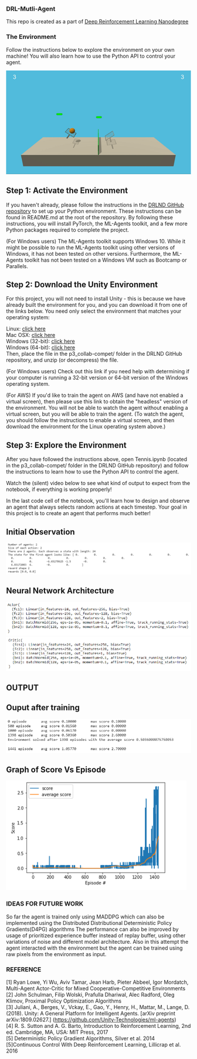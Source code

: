 ### DRL-Mutli-Agent
This repo is created as a part of [Deep Reinforcement Learning Nanodegree](https://www.udacity.com/course/deep-reinforcement-learning-nanodegree--nd893)

### The Environment
Follow the instructions below to explore the environment on your own machine! You will also learn how to use the Python API to control your agent.

![Environment](https://github.com/vickyskarthik/DRL-Mutli-Agent/blob/master/images/tennis.gif)

## Step 1: Activate the Environment
If you haven't already, please follow the instructions in the [DRLND GitHub repository](https://github.com/udacity/deep-reinforcement-learning#dependencies) to set up your Python environment. These instructions can be found in README.md at the root of the repository. By following these instructions, you will install PyTorch, the ML-Agents toolkit, and a few more Python packages required to complete the project.

(For Windows users) The ML-Agents toolkit supports Windows 10. While it might be possible to run the ML-Agents toolkit using other versions of Windows, it has not been tested on other versions. Furthermore, the ML-Agents toolkit has not been tested on a Windows VM such as Bootcamp or Parallels.

## Step 2: Download the Unity Environment
For this project, you will not need to install Unity - this is because we have already built the environment for you, and you can download it from one of the links below. You need only select the environment that matches your operating system:

Linux: [click here](https://s3-us-west-1.amazonaws.com/udacity-drlnd/P3/Tennis/Tennis_Linux.zip)<br/>
Mac OSX: [click here](https://s3-us-west-1.amazonaws.com/udacity-drlnd/P3/Tennis/Tennis.app.zip)<br/>
Windows (32-bit): [click here](https://s3-us-west-1.amazonaws.com/udacity-drlnd/P3/Tennis/Tennis_Windows_x86.zip)<br/>
Windows (64-bit): [click here](https://s3-us-west-1.amazonaws.com/udacity-drlnd/P3/Tennis/Tennis_Windows_x86_64.zip)<br/>
Then, place the file in the p3_collab-compet/ folder in the DRLND GitHub repository, and unzip (or decompress) the file.

(For Windows users) Check out this link if you need help with determining if your computer is running a 32-bit version or 64-bit version of the Windows operating system.

(For AWS) If you'd like to train the agent on AWS (and have not enabled a virtual screen), then please use this link to obtain the "headless" version of the environment. You will not be able to watch the agent without enabling a virtual screen, but you will be able to train the agent. (To watch the agent, you should follow the instructions to enable a virtual screen, and then download the environment for the Linux operating system above.)

## Step 3: Explore the Environment
After you have followed the instructions above, open Tennis.ipynb (located in the p3_collab-compet/ folder in the DRLND GitHub repository) and follow the instructions to learn how to use the Python API to control the agent.

Watch the (silent) video below to see what kind of output to expect from the notebook, if everything is working properly!

In the last code cell of the notebook, you'll learn how to design and observe an agent that always selects random actions at each timestep. Your goal in this project is to create an agent that performs much better!
## Initial Observation
![observation](https://github.com/vickyskarthik/DRL-Mutli-Agent/blob/master/images/initial%20observation.png)<br/>

## Neural Network Architecture
![Actor](https://github.com/vickyskarthik/DRL-Mutli-Agent/blob/master/images/Actor.png)<br/>
![Critic](https://github.com/vickyskarthik/DRL-Mutli-Agent/blob/master/images/critic.png)<br/>
## OUTPUT
## Ouput after training
![output](https://github.com/vickyskarthik/DRL-Mutli-Agent/blob/master/images/result.png)<br/>

## Graph of Score Vs Episode
![Graph](https://github.com/vickyskarthik/DRL-Mutli-Agent/blob/master/images/graph.png)<br/>

### IDEAS FOR FUTURE WORK
So far the agent is trained only using MADDPG which can also be implemented using the Distributed Distributional Deterministic Policy Gradients(D4PG) algorithms
The performance can also be improved by usage of prioritized experience buffer instead of replay buffer, using other variations of noise and different model architecture.
Also in this attempt the agent interacted with the environment but the agent can be trained using raw pixels from the environment as input.

### REFERENCE
[1] Ryan Lowe, Yi Wu, Aviv Tamar, Jean Harb, Pieter Abbeel, Igor Mordatch, Multi-Agent Actor-Critic for Mixed Cooperative-Competitive Environments<br/> 
[2] John Schulman, Filip Wolski, Prafulla Dhariwal, Alec Radford, Oleg Klimov, Proximal Policy Optimization Algorithms<br/>
[3] Juliani, A., Berges, V., Vckay, E., Gao, Y., Henry, H., Mattar, M., Lange, D. (2018). Unity: A General Platform for Intelligent Agents. [arXiv preprint arXiv:1809.02627.] (https://github.com/Unity-Technologies/ml-agents)<br/>
[4] R. S. Sutton and A. G. Barto, Introduction to Reinforcement Learning, 2nd ed. Cambridge, MA, USA: MIT Press, 2017<br/>
[5] Deterministic Policy Gradient Algorithms, Silver et al. 2014<br/>
[5]Continuous Control With Deep Reinforcement Learning, Lillicrap et al. 2016
